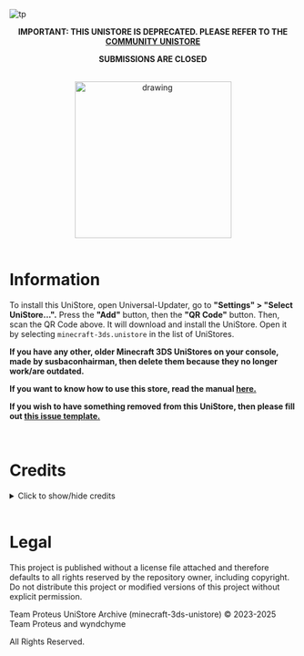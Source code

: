 ![tp](https://github.com/user-attachments/assets/94f83fc8-5345-4d57-b69a-c0faf5abcf63)

<div align="center">

__IMPORTANT: THIS UNISTORE IS DEPRECATED. PLEASE REFER TO THE [COMMUNITY UNISTORE](https://github.com/Minecraft-3DS-Community/Minecraft-3ds-unistore)__

__SUBMISSIONS ARE CLOSED__

<br>

<img src="https://github.com/mc-3ds-team/minecraft-3ds-unistore/blob/main/img/proteusstoreqr.png?raw=true" alt="drawing" width="275"/>

</div>

<br>

# Information

To install this UniStore, open Universal-Updater, go to __"Settings" > "Select UniStore...".__ Press the __"Add"__ button, then the __"QR Code"__ button. Then, scan the QR Code above. It will download and install the UniStore. Open it by selecting ```minecraft-3ds.unistore``` in the list of UniStores.

__If you have any other, older Minecraft 3DS UniStores on your console, made by susbaconhairman, then delete them because they no longer work/are outdated.__

__If you want to know how to use this store, read the manual [here.](https://github.com/wyndchyme/minecraft-3ds-unistore/blob/main/manual.md)__

__If you wish to have something removed from this UniStore, then please fill out [this issue template.](https://github.com/wyndchyme/minecraft-3ds-unistore/issues/new?assignees=&labels=&projects=&template=content-removal.md&title=)__

<br>

# Credits

<details>

<br>

<summary>Click to show/hide credits</summary>

### Support
- [Minecraft 3DS Community](https://discord.com/invite/xSrN6k965F)
- [Universal-Server](https://discord.com/invite/KDJCfGF)

### Testing
- [susbaconhairman](https://github.com/susbaconhairman)
- [wyndchyme](https://github.com/wyndchyme)
- [DarkForPresident](https://github.com/DarkForPresident)
- [SeveringHams](https://github.com/SeveringHams)
- Various others from the Minecraft 3DS Community Discord server

### Editing
- [JSON verification](https://jsonformatter.curiousconcept.com/)
- [GitHub code editor](https://github.dev/github/dev)
- [Ohana3DS](https://gbatemp.net/attachments/ohana3ds-zip.99223/)
- [Piskel](https://www.piskelapp.com/)
- [Pixlr](https://pixlr.com/)
- [Tex3DS](https://github.com/devkitPro/tex3ds)
- [Replace line breaks with \n](https://codepen.io/jsnelders/pen/qBByqQy)
- [PineTools Bulk Flip Image](https://pinetools.com/)
- [Image Glitcher](https://www.airtightinteractive.com/demos/js/imageglitcher/)
- [Image Compressor](https://redketchup.io/image-compressor)

<br>

## UniStore Contents

<details>

<br>

<summary>Click to show/hide contents</summary>

* ちげえのたす (kakuremino)
    * Experience Minecraft World
    * Debug Mode 3D World
    * Super Mario Bros. 1-1 World
* ArcModzzz
    * World in Jar 3DS
    * Find the Button
* Babylion122
    * Ender Dragon Elytra
    * Lapiz's Funland Map
    * Stampy's Lovely World Map Port
* Blue 3dx
    * Blue 3dx's Modpack
* CleetusMcfarln
    * DanTDM's Lab
* CryptedData
    * FNaF 1 Map
    * FNaF 2 Map
    * Halloween Map
* CZX
    * The Dropper: 3DS Remaster
    * GenSpace Mod
* Duckan
    * Maryland Mixup Skins
* ENDERMANYK
    * Shaders
* Glonk
    * Broken Stronghold Chest Fix
* JakerBricksYT
    * Hide and go Seek Map
* Kreideprinz
    * Kreideprinz's City World
* linuxwizard
    * Mipmapping Patch (1.0 ONLY)
* MidnightMystic
    * Castle of Shadowmere World
* PanguinBoi
    * PanGames
* PokéTube
    * PokéTube City Map
* RetroRemade
    * Better Creepers mod
* SeveringHams
    * Painterly Texture Pack
* STBUniverse
    * STB-MC3DS Unistore
    * Vanilla 1.20 Textures Port
* susbaconhairman
    * kharrii2 Texture Pack Port
    * New Default Skins Port
    * 2B2T Legends Skin Pack
    * Murder Drones Skin Pack Port
    * LEGO Minecraft Dragon Slayer Skin Port
    * Customization remover
    * Vanilla Remastered
    * Simple Suits Skins Port
    * Colt Python mod
    * No Particles mod
    * Adventure Time Mash-Up Port
    * Frequently Asked Questions
* Toaster
    * SD Card Dropper Map
* TheRustico36
    * Cleann'slick GUI
    * New Base Skins Port
    * Legacy Console Default Skin Pack Port
* ThorMode9
    * Wewelsburg Map
    * Realistic 200% Larger Sun + Moon Collection
    * Superflat Survival
    * Better Clouds Port
    * Norse Mythology Mash-Up Port
* UnknownLoser
    * DualFlow
* Vicrtl345
    * SkyDen Map Port
* Virtual Overtime
    * LavaCity PVP Map
    * FNAF Hide and Seek Map
* People involved in the 3DSMP
    * DarkForPresident, czx, DeadSkulllzJr, TheRustico36, Breadbug, Nikki (Swapscribble), pipi00pipi, Shark, Abdullah39, Aether, Bruhndles, c, C4SBry, Choppy, Eevee 17, Fall, GenSpace, Grim reaper OP, HgMd, i_suck_at_sleeping, Jaxe, minimariottv, oliverimcDISC, PandJa, Proteus, Salmonchy, Silbver 35, SoulSeeker, techno?, ThE oNe, TheHauntedAttic, Tops, UnknownLoser, xSaigez
 
### Seed submitters
* Balloon911
    * 4049728941
* CZX
    * 1005263763
    * 1047059101
    * 3593409258
* DarkForPresident
    * 240274091
    * 3307311791
    * 907040147
    * 992826707
* FallTheVillan
    * 1869582515
* RedLegoFerrari
    * 66898262

### Screenshot submitters
* DarkForPresident
    * Mountain Goats
    * Cut-off Portal
    * The Death Hole
    * Pumpkin Head
    * Hello
    * Normal Behavior
* Marshadow
    * Mushroom Cow
    * Swamp
    * Heck
    * Stuck
    * Funny
    * Hatred and Sorrow
* susbaconhairman
    * Illuminated Cave
   
</details>

**ALL CONTENT HAS THE APPROVAL OF THEIR RESPECTIVE CREATORS/SUBMITTERS TO BE IN THIS STORE**

</details>

<br>

# Legal

This project is published without a license file attached and therefore defaults to all rights reserved by the repository owner, including copyright. Do not distribute this project or modified versions of this project without explicit permission.

Team Proteus UniStore Archive (minecraft-3ds-unistore) © 2023-2025 Team Proteus and wyndchyme

All Rights Reserved.
